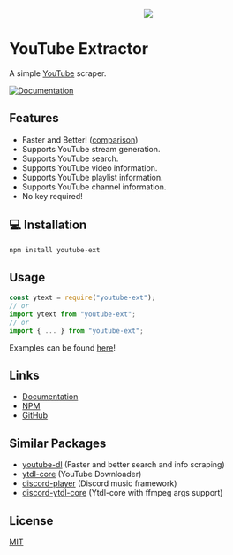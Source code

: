 <p align="center">
    <img src="./media/logo.png">
</p>

# YouTube Extractor

A simple [YouTube](https://youtube.com) scraper.

[![Documentation](https://github.com/zyrouge/node-youtube-ext/actions/workflows/docs.yml/badge.svg)](https://github.com/zyrouge/node-youtube-ext/actions/workflows/docs.yml)

## Features

-   Faster and Better! ([comparison](https://runkit.com/zyrouge/606dd634af4a29001a4be694))
-   Supports YouTube stream generation.
-   Supports YouTube search.
-   Supports YouTube video information.
-   Supports YouTube playlist information.
-   Supports YouTube channel information.
-   No key required!

## 💻 Installation

```bash
npm install youtube-ext
```

## Usage

```ts
const ytext = require("youtube-ext");
// or
import ytext from "youtube-ext";
// or
import { ... } from "youtube-ext";
```

Examples can be found [here](./examples)!

## Links

-   [Documentation](https://youtube-ext.js.org)
-   [NPM](https://npmjs.com/package/youtube-ext)
-   [GitHub](https://github.com/zyrouge/node-youtube-ext)

## Similar Packages

-   [youtube-dl](https://www.npmjs.com/package/youtube-dl) (Faster and better search and info scraping)
-   [ytdl-core](https://www.npmjs.com/package/ytdl-core) (YouTube Downloader)
-   [discord-player](https://www.npmjs.com/package/discord-player) (Discord music framework)
-   [discord-ytdl-core](https://www.npmjs.com/package/discord-ytdl-core) (Ytdl-core with ffmpeg args support)

## License

[MIT](./LICENSE)

